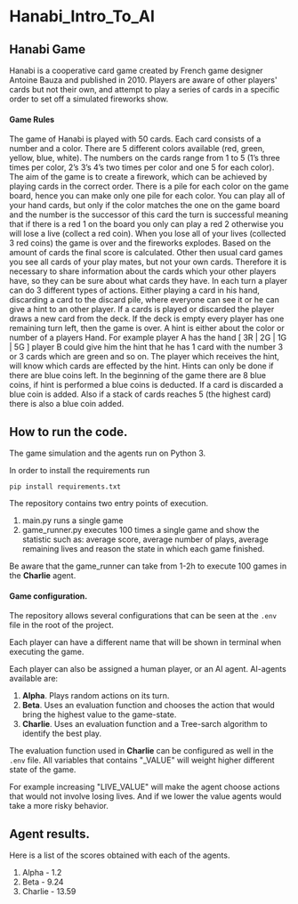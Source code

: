 # Hanabi_Intro_To_AI

## Hanabi Game 

Hanabi is a cooperative card game created by French game designer Antoine Bauza and published in 2010. Players are aware of other players' cards but not their own, and attempt to play a series of cards in a specific order to set off a simulated fireworks show.

#### Game Rules

The game of Hanabi is played with 50 cards. Each card consists of a number and a color. There are 5
different colors available (red, green, yellow, blue, white). The numbers on the cards range from 1 to 5
(1’s three times per color, 2’s 3’s 4’s two times per color and one 5 for each color). The aim of the game
is to create a firework, which can be achieved by playing cards in the correct order. There is a pile for
each color on the game board, hence you can make only one pile for each color. You can play all of your
hand cards, but only if the color matches the one on the game board and the number is the successor of
this card the turn is successful meaning that if there is a red 1 on the board you only can play a red 2
otherwise you will lose a live (collect a red coin). When you lose all of your lives (collected 3 red coins)
the game is over and the fireworks explodes. Based on the amount of cards the final score is calculated.
Other then usual card games you see all cards of your play mates, but not your own cards. Therefore it is
necessary to share information about the cards which your other players have, so they can be sure about
what cards they have. In each turn a player can do 3 different types of actions. Either playing a card
in his hand, discarding a card to the discard pile, where everyone can see it or he can give a hint to an
other player. If a cards is played or discarded the player draws a new card from the deck. If the deck is
empty every player has one remaining turn left, then the game is over. A hint is either about the color or
number of a players Hand. For example player A has the hand [ 3R | 2G | 1G | 5G ] player B could
give him the hint that he has 1 card with the number 3 or 3 cards which are green and so on. The player
which receives the hint, will know which cards are effected by the hint. Hints can only be done if there
are blue coins left. In the beginning of the game there are 8 blue coins, if hint is performed a blue coins is
deducted. If a card is discarded a blue coin is added. Also if a stack of cards reaches 5 (the highest card)
there is also a blue coin added.

## How to run the code.

The game simulation and the agents run on Python 3.

In order to install the requirements run

`pip install requirements.txt`

The repository contains two entry points of execution.
1. main.py runs a single game 
2. game_runner.py executes 100 times a single game and show the statistic such as: average score, average number of plays, average remaining lives and reason the state in which each game finished.

Be aware that the game_runner can take from 1-2h to execute 100 games in the **Charlie** agent.

#### Game configuration.

The repository allows several configurations that can be seen at the `.env` file in the root of the project.

Each player can have a different name that will be shown in terminal when executing the game.

Each player can also be assigned a human player, or an AI agent. AI-agents available are:
1. **Alpha**. Plays random actions on its turn.
2. **Beta**. Uses an evaluation function and chooses the action that would bring the highest value to the game-state.
3. **Charlie**. Uses an evaluation function and a Tree-sarch algorithm to identify the best play.

The evaluation function used in **Charlie** can be configured as well in the `.env` file. All variables that contains "_VALUE" will weight higher different state of the game.

For example increasing "LIVE_VALUE" will make the agent choose actions that would not involve losing lives. And if we lower the value agents would take a more risky behavior.
    
## Agent results.

Here is a list of the scores obtained with each of the agents.

1. Alpha - 1.2
2. Beta - 9.24
3. Charlie - 13.59

